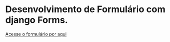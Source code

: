 # Desenvolvimento de Formulário com django Forms.

[Acesse o formulário por aqui](https://marcondysbezerra.github.io/Form/IndexGithub/formulario.html)